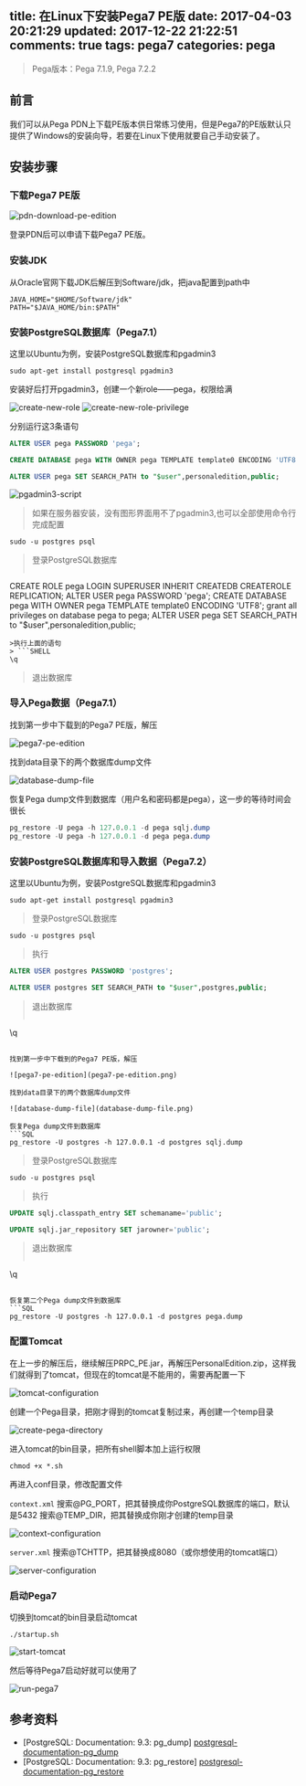 title:  在Linux下安装Pega7 PE版
date: 2017-04-03 20:21:29
updated: 2017-12-22 21:22:51
comments: true
tags: pega7
categories: pega
---

> Pega版本：Pega 7.1.9, Pega 7.2.2

## 前言
我们可以从Pega PDN上下载PE版本供日常练习使用，但是Pega7的PE版默认只提供了Windows的安装向导，若要在Linux下使用就要自己手动安装了。

## 安装步骤

### 下载Pega7 PE版

![pdn-download-pe-edition](pdn-download-pe-edition.png)

登录PDN后可以申请下载Pega7 PE版。

### 安装JDK
从Oracle官网下载JDK后解压到Software/jdk，把java配置到path中
```SHELL
JAVA_HOME="$HOME/Software/jdk"
PATH="$JAVA_HOME/bin:$PATH"
```

### 安装PostgreSQL数据库（Pega7.1）

这里以Ubuntu为例，安装PostgreSQL数据库和pgadmin3
```SHELL
sudo apt-get install postgresql pgadmin3
```

安装好后打开pgadmin3，创建一个新role——pega，权限给满

![create-new-role](create-new-role.png)
![create-new-role-privilege](create-new-role-privilege.png)

分别运行这3条语句
```SQL
ALTER USER pega PASSWORD 'pega';

CREATE DATABASE pega WITH OWNER pega TEMPLATE template0 ENCODING 'UTF8';

ALTER USER pega SET SEARCH_PATH to "$user",personaledition,public;
```
![pgadmin3-script](pgadmin3-script.png)

> 如果在服务器安装，没有图形界面用不了pgadmin3,也可以全部使用命令行完成配置
```SHELL
sudo -u postgres psql
```
> 登录PostgreSQL数据库
> ```SQL
CREATE ROLE pega LOGIN SUPERUSER INHERIT CREATEDB CREATEROLE REPLICATION;
ALTER USER pega PASSWORD 'pega';
CREATE DATABASE pega WITH OWNER pega TEMPLATE template0 ENCODING 'UTF8';
grant all privileges on database pega to pega;
ALTER USER pega SET SEARCH_PATH to "$user",personaledition,public;
```
>执行上面的语句
> ```SHELL
\q
```
> 退出数据库

### 导入Pega数据（Pega7.1）

找到第一步中下载到的Pega7 PE版，解压

![pega7-pe-edition](pega7-pe-edition.png)

找到data目录下的两个数据库dump文件

![database-dump-file](database-dump-file.png)

恢复Pega dump文件到数据库（用户名和密码都是pega），这一步的等待时间会很长
```SQL
pg_restore -U pega -h 127.0.0.1 -d pega sqlj.dump
pg_restore -U pega -h 127.0.0.1 -d pega pega.dump
```

### 安装PostgreSQL数据库和导入数据（Pega7.2）

这里以Ubuntu为例，安装PostgreSQL数据库和pgadmin3
```SHELL
sudo apt-get install postgresql pgadmin3
```

> 登录PostgreSQL数据库
```SHELL
sudo -u postgres psql
```
> 执行
```SQL
ALTER USER postgres PASSWORD 'postgres';

ALTER USER postgres SET SEARCH_PATH to "$user",postgres,public;
```
> 退出数据库
> ```SHELL
\q
```

找到第一步中下载到的Pega7 PE版，解压

![pega7-pe-edition](pega7-pe-edition.png)

找到data目录下的两个数据库dump文件

![database-dump-file](database-dump-file.png)

恢复Pega dump文件到数据库
```SQL
pg_restore -U postgres -h 127.0.0.1 -d postgres sqlj.dump
```

> 登录PostgreSQL数据库
```SHELL
sudo -u postgres psql
```
> 执行
```SQL
UPDATE sqlj.classpath_entry SET schemaname='public';

UPDATE sqlj.jar_repository SET jarowner='public';
```
> 退出数据库
> ```SHELL
\q
```

恢复第二个Pega dump文件到数据库
```SQL
pg_restore -U postgres -h 127.0.0.1 -d postgres pega.dump
```


### 配置Tomcat

在上一步的解压后，继续解压PRPC_PE.jar，再解压PersonalEdition.zip，这样我们就得到了tomcat，但现在的tomcat是不能用的，需要再配置一下

![tomcat-configuration](tomcat-configuration.png)

创建一个Pega目录，把刚才得到的tomcat复制过来，再创建一个temp目录

![create-pega-directory](create-pega-directory.png)

进入tomcat的bin目录，把所有shell脚本加上运行权限
```SHELL
chmod +x *.sh
```

再进入conf目录，修改配置文件

`context.xml`
搜索@PG_PORT，把其替换成你PostgreSQL数据库的端口，默认是5432
搜索@TEMP_DIR，把其替换成你刚才创建的temp目录

![context-configuration](context-configuration.png)

`server.xml`
搜索@TCHTTP，把其替换成8080（或你想使用的tomcat端口）

![server-configuration](server-configuration.png)

### 启动Pega7
切换到tomcat的bin目录启动tomcat

```SHELL
./startup.sh
```
![start-tomcat](start-tomcat.png)

然后等待Pega7启动好就可以使用了

![run-pega7](run-pega7.png)

## 参考资料
* [PostgreSQL: Documentation: 9.3: pg_dump] [postgresql-documentation-pg_dump]
* [PostgreSQL: Documentation: 9.3: pg_restore] [postgresql-documentation-pg_restore]

[postgresql-documentation-pg_dump]: https://www.postgresql.org/docs/9.3/static/app-pgdump.html "PostgreSQL: Documentation: 9.3: pg_dump"
[postgresql-documentation-pg_restore]: https://www.postgresql.org/docs/9.3/static/app-pgrestore.html "PostgreSQL: Documentation: 9.3: pg_restore"